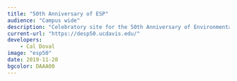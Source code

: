 ```yaml
---
title: "50th Anniversary of ESP"
audience: "Campus wide"
description: "Celebratory site for the 50th Anniversary of Environmental Science and Policy"
current-url: "https://desp50.ucdavis.edu/"
developers:
    - Cal Doval
image: "esp50"
date: 2019-11-20
bgcolor: DAAA00
---
```

